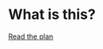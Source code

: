 # What is this?

[Read the plan](https://github.com/drygnet-homeserver/.github/blob/main/profile/PLAN.md)